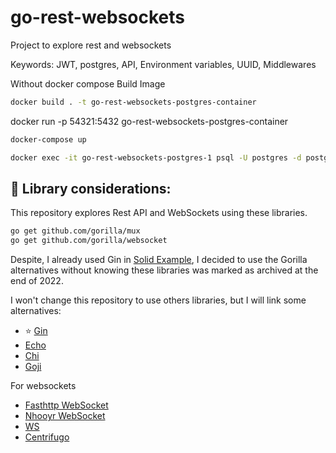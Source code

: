 # go-rest-websockets
Project to explore rest and websockets

Keywords:
JWT, postgres, API, Environment variables, UUID, Middlewares

Without docker compose
Build Image
```bash
docker build . -t go-rest-websockets-postgres-container
```
docker run -p 54321:5432 go-rest-websockets-postgres-container

```bash
docker-compose up
```

```bash
docker exec -it go-rest-websockets-postgres-1 psql -U postgres -d postgres -c "SELECT * FROM users"
```

## 📕 Library considerations:

This repository explores Rest API and WebSockets using these libraries.

```bash
go get github.com/gorilla/mux 
go get github.com/gorilla/websocket
```

Despite, I already used Gin in [Solid Example](https://github.com/dasalgadoc/solid-example-go), I decided to use the Gorilla alternatives without knowing these libraries
was marked as archived at the end of 2022.

I won't change this repository to use others libraries, but I will link some alternatives:

- ⭐️ [Gin](https://gin-gonic.com/)
- [Echo](https://echo.labstack.com/)
- [Chi](https://go-chi.io/#/) 
- [Goji](https://goji.io/)

For websockets

- [Fasthttp WebSocket](https://github.com/fasthttp/websocket)
- [Nhooyr WebSocket](https://github.com/nhooyr/websocket)
- [WS](https://github.com/gobwas/ws)
- [Centrifugo](https://github.com/centrifugal/centrifugo)
